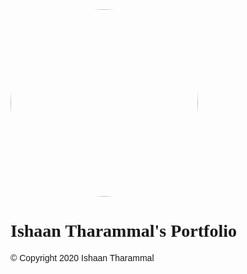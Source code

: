 <!--Lobster Font-->
<link href="https://fonts.googleapis.com/css?family=Lobster" rel="stylesheet" type="text/css">

<style>
  body{
    background-image:url(https://assets.awwwards.com/awards/images/2015/04/pattern.jpg);
  }
  #heading{
    font-family:Lobster;
  }

  #myphoto{
    border-radius:200px;
    width:300px;
    height:300px;
  }
  
  footer{
  font-family:sans-serif;
  }
  
</style>

<img id="myphoto" src="https://whjr-v2-prod-bucket.s3.ap-south-1.amazonaws.com/441a0311-db19-480e-bf38-431ed5826f8a.jpg" alt="My photo">

<h1 id="heading">Ishaan Tharammal's Portfolio</h1>

<footer>© Copyright 2020 Ishaan Tharammal</footer>
